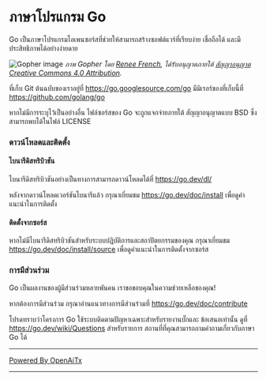 # ภาษาโปรแกรม Go

Go เป็นภาษาโปรแกรมโอเพนซอร์สที่ช่วยให้สามารถสร้างซอฟต์แวร์ที่เรียบง่าย เชื่อถือได้ และมีประสิทธิภาพได้อย่างง่ายดาย

![Gopher image](https://golang.org/doc/gopher/fiveyears.jpg)
*ภาพ Gopher โดย [Renee French][rf], ได้รับอนุญาตภายใต้ [สัญญาอนุญาต Creative Commons 4.0 Attribution][cc4-by].*

ที่เก็บ Git ต้นฉบับของเราอยู่ที่ https://go.googlesource.com/go
มีมิเรอร์ของที่เก็บนี้ที่ https://github.com/golang/go

หากไม่มีการระบุไว้เป็นอย่างอื่น ไฟล์ซอร์สของ Go จะถูกแจกจ่ายภายใต้
สัญญาอนุญาตแบบ BSD ซึ่งสามารถพบได้ในไฟล์ LICENSE

### ดาวน์โหลดและติดตั้ง

#### ไบนารีดิสทริบิวชัน

ไบนารีดิสทริบิวชันอย่างเป็นทางการสามารถดาวน์โหลดได้ที่ https://go.dev/dl/

หลังจากดาวน์โหลดเวอร์ชันไบนารีแล้ว กรุณาเยี่ยมชม https://go.dev/doc/install
เพื่อดูคำแนะนำในการติดตั้ง

#### ติดตั้งจากซอร์ส

หากไม่มีไบนารีดิสทริบิวชันสำหรับระบบปฏิบัติการและสถาปัตยกรรมของคุณ กรุณาเยี่ยมชม
https://go.dev/doc/install/source
เพื่อดูคำแนะนำในการติดตั้งจากซอร์ส

### การมีส่วนร่วม

Go เป็นผลงานของผู้มีส่วนร่วมหลายพันคน เราขอขอบคุณในความช่วยเหลือของคุณ!

หากต้องการมีส่วนร่วม กรุณาอ่านแนวทางการมีส่วนร่วมที่ https://go.dev/doc/contribute

โปรดทราบว่าโครงการ Go ใช้ระบบติดตามปัญหาเฉพาะสำหรับรายงานบั๊กและ
ข้อเสนอเท่านั้น ดูที่ https://go.dev/wiki/Questions สำหรับรายการ
สถานที่ที่คุณสามารถถามคำถามเกี่ยวกับภาษา Go ได้

[rf]: https://reneefrench.blogspot.com/
[cc4-by]: https://creativecommons.org/licenses/by/4.0/

---

[Powered By OpenAiTx](https://github.com/OpenAiTx/OpenAiTx)

---